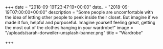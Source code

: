 +++
date = "2018-09-19T23:47:19+00:00"
date_ = "2018-09-19T07:00:00+00:00"
description = "Some people are uncomfortable with the idea of letting other people to peek inside their closet. But imagine if we made it fun, helpful and purposeful. Imagine yourself feeling great, getting the most out of the clothes hanging in your wardrobe!"
image = "/uploads/sarah-dorweiler-unsplash-banner.png"
title = "Wardrobe"

+++
